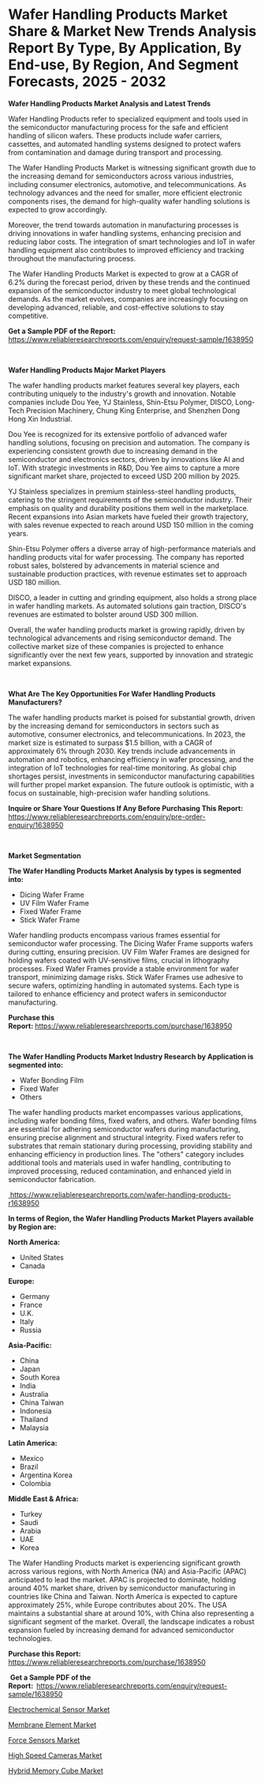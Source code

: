 <p><h1>Wafer Handling Products Market Share & Market New Trends Analysis Report By Type, By Application, By End-use, By Region, And Segment Forecasts, 2025 - 2032</h1></p><p><strong>Wafer Handling Products Market Analysis and Latest Trends</strong></p>
<p><p>Wafer Handling Products refer to specialized equipment and tools used in the semiconductor manufacturing process for the safe and efficient handling of silicon wafers. These products include wafer carriers, cassettes, and automated handling systems designed to protect wafers from contamination and damage during transport and processing. </p><p>The Wafer Handling Products Market is witnessing significant growth due to the increasing demand for semiconductors across various industries, including consumer electronics, automotive, and telecommunications. As technology advances and the need for smaller, more efficient electronic components rises, the demand for high-quality wafer handling solutions is expected to grow accordingly. </p><p>Moreover, the trend towards automation in manufacturing processes is driving innovations in wafer handling systems, enhancing precision and reducing labor costs. The integration of smart technologies and IoT in wafer handling equipment also contributes to improved efficiency and tracking throughout the manufacturing process. </p><p>The Wafer Handling Products Market is expected to grow at a CAGR of 6.2% during the forecast period, driven by these trends and the continued expansion of the semiconductor industry to meet global technological demands. As the market evolves, companies are increasingly focusing on developing advanced, reliable, and cost-effective solutions to stay competitive.</p></p>
<p><strong>Get a Sample PDF of the Report:&nbsp;</strong> <a href="https://www.reliableresearchreports.com/enquiry/request-sample/1638950?utm_campaign=102&utm_medium=2&utm_source=Github&utm_content=ia&utm_term=06042025&utm_id=wafer-handling-products">https://www.reliableresearchreports.com/enquiry/request-sample/1638950</a></p>
<p>&nbsp;</p>
<p><strong>Wafer Handling Products Major Market Players</strong></p>
<p><p>The wafer handling products market features several key players, each contributing uniquely to the industry's growth and innovation. Notable companies include Dou Yee, YJ Stainless, Shin-Etsu Polymer, DISCO, Long-Tech Precision Machinery, Chung King Enterprise, and Shenzhen Dong Hong Xin Industrial.</p><p>Dou Yee is recognized for its extensive portfolio of advanced wafer handling solutions, focusing on precision and automation. The company is experiencing consistent growth due to increasing demand in the semiconductor and electronics sectors, driven by innovations like AI and IoT. With strategic investments in R&D, Dou Yee aims to capture a more significant market share, projected to exceed USD 200 million by 2025.</p><p>YJ Stainless specializes in premium stainless-steel handling products, catering to the stringent requirements of the semiconductor industry. Their emphasis on quality and durability positions them well in the marketplace. Recent expansions into Asian markets have fueled their growth trajectory, with sales revenue expected to reach around USD 150 million in the coming years.</p><p>Shin-Etsu Polymer offers a diverse array of high-performance materials and handling products vital for wafer processing. The company has reported robust sales, bolstered by advancements in material science and sustainable production practices, with revenue estimates set to approach USD 180 million.</p><p>DISCO, a leader in cutting and grinding equipment, also holds a strong place in wafer handling markets. As automated solutions gain traction, DISCO's revenues are estimated to bolster around USD 300 million.</p><p>Overall, the wafer handling products market is growing rapidly, driven by technological advancements and rising semiconductor demand. The collective market size of these companies is projected to enhance significantly over the next few years, supported by innovation and strategic market expansions.</p></p>
<p>&nbsp;</p>
<p><strong>What Are The Key Opportunities For Wafer Handling Products Manufacturers?</strong></p>
<p><p>The wafer handling products market is poised for substantial growth, driven by the increasing demand for semiconductors in sectors such as automotive, consumer electronics, and telecommunications. In 2023, the market size is estimated to surpass $1.5 billion, with a CAGR of approximately 6% through 2030. Key trends include advancements in automation and robotics, enhancing efficiency in wafer processing, and the integration of IoT technologies for real-time monitoring. As global chip shortages persist, investments in semiconductor manufacturing capabilities will further propel market expansion. The future outlook is optimistic, with a focus on sustainable, high-precision wafer handling solutions.</p></p>
<p><strong>Inquire or Share Your Questions If Any Before Purchasing This Report:</strong> <a href="https://www.reliableresearchreports.com/enquiry/pre-order-enquiry/1638950?utm_campaign=102&utm_medium=2&utm_source=Github&utm_content=ia&utm_term=06042025&utm_id=wafer-handling-products">https://www.reliableresearchreports.com/enquiry/pre-order-enquiry/1638950</a></p>
<p>&nbsp;</p>
<p><strong>Market Segmentation</strong></p>
<p><strong>The Wafer Handling Products Market Analysis by types is segmented into:</strong></p>
<p><ul><li>Dicing Wafer Frame</li><li>UV Film Wafer Frame</li><li>Fixed Wafer Frame</li><li>Stick Wafer Frame</li></ul></p>
<p><p>Wafer handling products encompass various frames essential for semiconductor wafer processing. The Dicing Wafer Frame supports wafers during cutting, ensuring precision. UV Film Wafer Frames are designed for holding wafers coated with UV-sensitive films, crucial in lithography processes. Fixed Wafer Frames provide a stable environment for wafer transport, minimizing damage risks. Stick Wafer Frames use adhesive to secure wafers, optimizing handling in automated systems. Each type is tailored to enhance efficiency and protect wafers in semiconductor manufacturing.</p></p>
<p><strong>Purchase this Report:&nbsp;</strong><a href="https://www.reliableresearchreports.com/purchase/1638950?utm_campaign=102&utm_medium=2&utm_source=Github&utm_content=ia&utm_term=06042025&utm_id=wafer-handling-products">https://www.reliableresearchreports.com/purchase/1638950</a></p>
<p>&nbsp;</p>
<p><strong>The Wafer Handling Products Market Industry Research by Application is segmented into:</strong></p>
<p><ul><li>Wafer Bonding Film</li><li>Fixed Wafer</li><li>Others</li></ul></p>
<p><p>The wafer handling products market encompasses various applications, including wafer bonding films, fixed wafers, and others. Wafer bonding films are essential for adhering semiconductor wafers during manufacturing, ensuring precise alignment and structural integrity. Fixed wafers refer to substrates that remain stationary during processing, providing stability and enhancing efficiency in production lines. The "others" category includes additional tools and materials used in wafer handling, contributing to improved processing, reduced contamination, and enhanced yield in semiconductor fabrication.</p></p>
<p><a href="https://www.reliableresearchreports.com/wafer-handling-products-r1638950?utm_campaign=102&utm_medium=2&utm_source=Github&utm_content=ia&utm_term=06042025&utm_id=wafer-handling-products">&nbsp;https://www.reliableresearchreports.com/wafer-handling-products-r1638950</a></p>
<p><strong>In terms of Region, the Wafer Handling Products Market Players available by Region are:</strong></p>
<p>
    <p> <strong> North America: </strong>
        <ul>
            <li>United States</li>
            <li>Canada</li>
        </ul>
        </p> 
    <p> <strong> Europe: </strong>
        <ul>
            <li>Germany</li>
            <li>France</li>
            <li>U.K.</li>
            <li>Italy</li>
            <li>Russia</li>
        </ul>
        </p> 
    <p> <strong> Asia-Pacific: </strong>
        <ul>
            <li>China</li>
            <li>Japan</li>
            <li>South Korea</li>
            <li>India</li>
            <li>Australia</li>
            <li>China Taiwan</li>
            <li>Indonesia</li>
            <li>Thailand</li>
            <li>Malaysia</li>
        </ul>
        </p> 
    <p> <strong> Latin America: </strong>
        <ul>
            <li>Mexico</li>
            <li>Brazil</li>
            <li>Argentina Korea</li>
            <li>Colombia</li>
        </ul>
        </p> 
    <p> <strong> Middle East & Africa: </strong>
        <ul>
            <li>Turkey</li>
            <li>Saudi</li>
            <li>Arabia</li>
            <li>UAE</li>
            <li>Korea</li>
        </ul>
    </p>
    </p>
<p><p>The Wafer Handling Products market is experiencing significant growth across various regions, with North America (NA) and Asia-Pacific (APAC) anticipated to lead the market. APAC is projected to dominate, holding around 40% market share, driven by semiconductor manufacturing in countries like China and Taiwan. North America is expected to capture approximately 25%, while Europe contributes about 20%. The USA maintains a substantial share at around 10%, with China also representing a significant segment of the market. Overall, the landscape indicates a robust expansion fueled by increasing demand for advanced semiconductor technologies.</p></p>
<p><strong>Purchase this Report: </strong><a href="https://www.reliableresearchreports.com/purchase/1638950?utm_campaign=102&utm_medium=2&utm_source=Github&utm_content=ia&utm_term=06042025&utm_id=wafer-handling-products">https://www.reliableresearchreports.com/purchase/1638950</a></p>
<p>&nbsp;<strong>Get a Sample PDF of the Report:&nbsp;&nbsp;</strong><a href="https://www.reliableresearchreports.com/enquiry/request-sample/1638950?utm_campaign=102&utm_medium=2&utm_source=Github&utm_content=ia&utm_term=06042025&utm_id=wafer-handling-products">https://www.reliableresearchreports.com/enquiry/request-sample/1638950</a></p>
<p><strong></strong></p>
<p><p><a href="https://github.com/ubavicachida/Market-Research-Report-List-1/blob/main/electrochemical-sensor-market.md?utm_campaign=102&utm_medium=2&utm_source=Github&utm_content=ia&utm_term=06042025&utm_id=wafer-handling-products">Electrochemical Sensor Market</a></p><p><a href="https://github.com/dayaanapis5/Market-Research-Report-List-1/blob/main/membrane-element-market.md?utm_campaign=102&utm_medium=2&utm_source=Github&utm_content=ia&utm_term=06042025&utm_id=wafer-handling-products">Membrane Element Market</a></p><p><a href="https://github.com/vaduzunny/Market-Research-Report-List-1/blob/main/force-sensors-market.md?utm_campaign=102&utm_medium=2&utm_source=Github&utm_content=ia&utm_term=06042025&utm_id=wafer-handling-products">Force Sensors Market</a></p><p><a href="https://github.com/gasikcalbos8/Market-Research-Report-List-1/blob/main/high-speed-cameras-market.md?utm_campaign=102&utm_medium=2&utm_source=Github&utm_content=ia&utm_term=06042025&utm_id=wafer-handling-products">High Speed Cameras Market</a></p><p><a href="https://github.com/dringmurza6r/Market-Research-Report-List-1/blob/main/hybrid-memory-cube-market.md?utm_campaign=102&utm_medium=2&utm_source=Github&utm_content=ia&utm_term=06042025&utm_id=wafer-handling-products">Hybrid Memory Cube Market</a></p></p>
